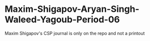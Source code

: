 # Maxim-Shigapov-Aryan-Singh-Waleed-Yagoub-Period-06

Maxim Shigapov's CSP journal is only on the repo and not a printout
